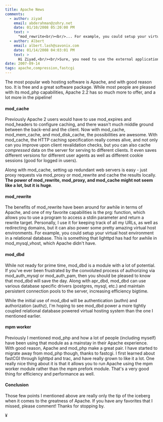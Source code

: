 ```yaml
---
title: Apache News
comments:
  - author: ziyad
    email: abderahman@zohry.net
    date: 01/10/2008 05:20:00 PM
    text: >
      "mod_rewrite<br/><br/>... For example, you could setup your virtual host environment in a relational database. This is something that lighttpd has had for awhile in mod_mysql_vhost, which Apache didn’t have."<br/><br/>Can you explain please how to do that?<br/><br/>Greets.
  - author: Albert
    email: albert.lash@savonix.com
    date: 01/14/2008 04:03:01 PM
    text: >
      Hi Ziyad,<br/><br/>Sure, you need to use the external application feature of mod_rewrite, which can start and run a perl script (or php, or python, or ruby) which would connect to a rdbms and return the vhosting information. Hope that helps...
date: 2007-09-14
tags: apache,compression,fastcgi
---
```

The most popular web hosting software is Apache, and with good reason too. It is free and a great software package. While most people are pleased with its mod_php capabilities, Apache 2.2 has so much more to offer, and a lot more in the pipeline!

#### mod_cache

Previously Apache 2 users would have to use mod_expires and mod_headers to configure caching, and there wasn't much middle ground between the back-end and the client. Now with mod_cache, mod_mem_cache, and mod_disk_cache, the possibilities are awesome. With mod_cache, the HTTP caching specification really comes alive, and not only can you improve upon client revalidation checks, but you can also cache <em>compressed</em> data on the server for serving to different clients. It even saves different versions for different user agents as well as different cookie sessions (good for logged in users).

Along with mod_cache, setting up redundant web servers is easy - just proxy requests via mod_proxy or mod_rewrite and cache the results locally. <strong>The power of mod_rewrite, mod_proxy, and mod_cache might not seem like a lot, but it is huge</strong>.

#### mod_rewrite

The benefits of mod_rewrite have been around for awhile in terms of Apache, and one of my favorite capabilities is the prg: function, which allows you to use a program to access a stdin parameter and return a rewrite target. Personally, I use it for keeping track of all my URLs, as well as redirecting domains, but it can also power some pretty amazing virtual host environments. For example, you could setup your virtual host environment in a relational database. This is something that lighttpd has had for awhile in mod_mysql_vhost, which Apache didn't have.

#### mod_dbd

While not ready for prime time, mod_dbd is a module with a lot of potential. If you've ever been frustrated by the convoluted process of authorizing via mod_auth_mysql or mod_auth_pam, then you should be pleased to know that mod_dbd will save the day. Along with apr_dbd, mod_dbd can use various database specific drivers (postgres, mysql, etc.) and maintain persistent connection pools to the server, increasing efficiency bigtime.

While the initial use of mod_dbd will be authentication (authn) and authorization (authz), I'm hoping to see mod_dbd power a more tightly coupled relational database powered virtual hosting system than the one I mentioned earlier.

#### mpm worker

Previously I mentioned mod_php and how a lot of people (including myself) have been using that module as a mainstay in their Apache experience. With good reason, Apache and mod_php make a great pair. I have started to migrate away from mod_php though, thanks to fastcgi. I first learned about fastCGI through lighttpd and trac, and have really grown to like it a lot. One really nice thing about it is that it allows you to run Apache using the mpm worker module rather than the mpm prefork module. That's a very good thing for efficiency and performance as well.

#### Conclusion

Those few points I mentioned above are really only the tip of the iceberg when it comes to the greatness of Apache. If you have any favorites that I missed, please comment! Thanks for stopping by.

¥

